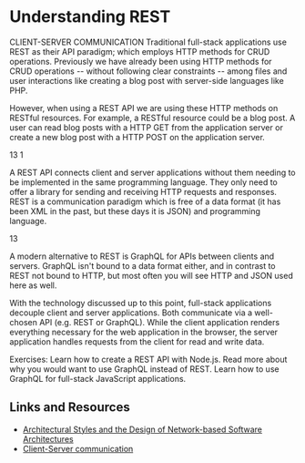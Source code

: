 # Understanding REST



CLIENT-SERVER COMMUNICATION
Traditional full-stack applications use REST as their API paradigm; which employs HTTP methods for CRUD operations. Previously we have already been using HTTP methods for CRUD operations -- without following clear constraints -- among files and user interactions like creating a blog post with server-side languages like PHP.

However, when using a REST API we are using these HTTP methods on RESTful resources. For example, a RESTful resource could be a blog post. A user can read blog posts with a HTTP GET from the application server or create a new blog post with a HTTP POST on the application server.

13 1

A REST API connects client and server applications without them needing to be implemented in the same programming language. They only need to offer a library for sending and receiving HTTP requests and responses. REST is a communication paradigm which is free of a data format (it has been XML in the past, but these days it is JSON) and programming language.

13

A modern alternative to REST is GraphQL for APIs between clients and servers. GraphQL isn't bound to a data format either, and in contrast to REST not bound to HTTP, but most often you will see HTTP and JSON used here as well.

With the technology discussed up to this point, full-stack applications decouple client and server applications. Both communicate via a well-chosen API (e.g. REST or GraphQL). While the client application renders everything necessary for the web application in the browser, the server application handles requests from the client for read and write data.

Exercises:
Learn how to create a REST API with Node.js.
Read more about why you would want to use GraphQL instead of REST.
Learn how to use GraphQL for full-stack JavaScript applications.

## Links and Resources

* [Architectural Styles and the Design of Network-based Software Architectures](https://www.ics.uci.edu/~fielding/pubs/dissertation/fielding_dissertation.pdf)
* [Client-Server communication](https://www.robinwieruch.de/web-applications/#client-server-communication)

